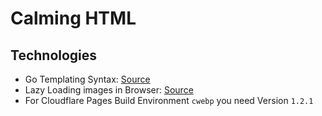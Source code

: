 # Calming HTML

## Technologies

* Go Templating Syntax: [Source](https://docs.gomplate.ca/syntax/)
* Lazy Loading images in Browser: [Source](https://web.dev/browser-level-image-lazy-loading/)
* For Cloudflare Pages Build Environment `cwebp` you need Version `1.2.1`